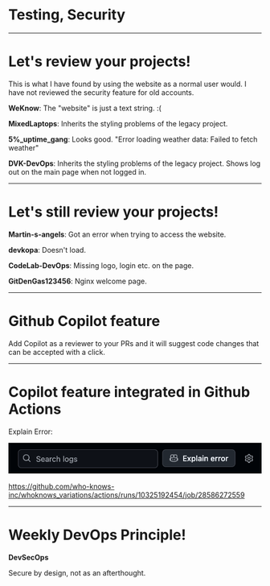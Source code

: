 
<div class="title-card">
    <h1>Testing, Security</h1>
</div>

<!-- todo remember to run the security breach script and share on Teams -->

---

# Let's review your projects!

<!-- todo -->

This is what I have found by using the website as a normal user would. I have not reviewed the security feature for old accounts.

**WeKnow**: The "website" is just a text string. :(

**MixedLaptops**: Inherits the styling problems of the legacy project.

**5%_uptime_gang**: Looks good. "Error loading weather data: Failed to fetch weather"

**DVK-DevOps**: Inherits the styling problems of the legacy project. Shows log out on the main page when not logged in. 

---

# Let's still review your projects!

**Martin-s-angels**: Got an error when trying to access the website.

**devkopa**: Doesn't load.

**CodeLab-DevOps**: Missing logo, login etc. on the page.

**GitDenGas123456**: Nginx welcome page.

---

# Github Copilot feature

Add Copilot as a reviewer to your PRs and it will suggest code changes that can be accepted with a click.

---

# Copilot feature integrated in Github Actions

Explain Error:

<img src="./assets_introduction/explain_error.png" alt="explain error github copilot feature">

https://github.com/who-knows-inc/whoknows_variations/actions/runs/10325192454/job/28586272559


---

# Weekly DevOps Principle!

**DevSecOps**

Secure by design, not as an afterthought.
